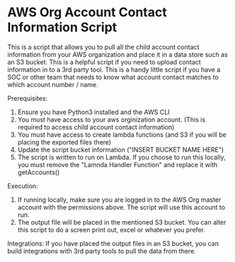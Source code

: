 # AWS Org Account Contact Information Script

This is a script that allows you to pull all the child account contact information from your AWS organization and place it in a data store such as an S3 bucket. This is a helpful script if you need to upload contact information in to a 3rd party tool. This is a handy little script if you have a SOC or other team that needs to know what account contact matches to which account number / name. 

Prerequisites:
1. Ensure you have Python3 installed and the AWS CLI
2. You must have access to your aws orginization account. (This is required to access child account contact information)
3. You must have access to create lambda functions (and S3 if you will be placing the exported files there)
4. Update the script bucket information ("INSERT BUCKET NAME HERE")
5. The script is written to run on Lambda. If you choose to run this locally, you must remove the "Lamnda Handler Function" and replace it with getAccounts()

Execution:
1. If running locally, make sure you are logged in to the AWS Org master account with the permissions above. The script will use this account to run.
2. The output file will be placed in the mentioned S3 bucket. You can alter this script to do a screen print out, excel or whatever you prefer.

Integrations:
If you have placed the output files in an S3 bucket, you can build integrations with 3rd party tools to pull the data from there.
